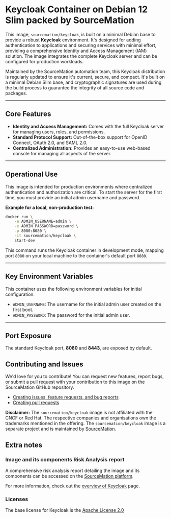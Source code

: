 # Keycloak Container on Debian 12 Slim packed by SourceMation

This image, `sourcemation/keycloak`, is built on a minimal Debian base to provide a robust **Keycloak** environment. It's designed for adding authentication to applications and securing services with minimal effort, providing a comprehensive Identity and Access Management (IAM) solution. The image integrates the complete Keycloak server and can be configured for production workloads.

Maintained by the SourceMation automation team, this Keycloak distribution is regularly updated to ensure it's current, secure, and compact. It's built on a minimal Debian Slim base, and cryptographic signatures are used during the build process to guarantee the integrity of all source code and packages.

-----

## Core Features

  * **Identity and Access Management:** Comes with the full Keycloak server for managing users, roles, and permissions.
  * **Standard Protocol Support:** Out-of-the-box support for OpenID Connect, OAuth 2.0, and SAML 2.0.
 * **Centralized Administration:** Provides an easy-to-use web-based console for managing all aspects of the server.

-----

## Operational Use

This image is intended for production environments where centralized authentication and authorization are critical. To start the server for the first time, you must provide an initial admin username and password.

**Example for a local, non-production test:**

```bash
docker run \
    -e ADMIN_USERNAME=admin \
    -e ADMIN_PASSWORD=password \
    -p 8080:8080 \
    -it sourcemation/keycloak \
    start-dev
```

This command runs the Keycloak container in development mode, mapping port `8080` on your local machine to the container's default port `8080`.

-----

## Key Environment Variables

This container uses the following environment variables for initial configuration:

  * `ADMIN_USERNAME`: The username for the initial admin user created on the first boot.
  * `ADMIN_PASSWORD`: The password for the initial admin user.

-----

## Port Exposure
The standard Keycloak port, **8080** and **8443**, are exposed by default.


## Contributing and Issues

We'd love for you to contribute! You can request new features, report bugs, or
submit a pull request with your contribution to this image on the SourceMation
GitHub repository.

- [Creating issues, feature requests, and bug reports](https://github.com/SourceMation/images/issues/new/choose)
- [Creating pull requests](https://github.com/SourceMation/images/compare)

**Disclaimer:** The `sourcemation/keycloak` image is not affiliated with the CNCF or Red Hat. The respective companies and
organisations own the trademarks mentioned in the offering. The `sourcemation/keycloak` image is a separate project and is maintained by [SourceMation](https://sourcemation.com).

## Extra notes
### Image and its components Risk Analysis report

A comprehensive risk analysis report detailing the image and its components can
be accessed on the [SourceMation platform](https://www.sourcemation.com/).

For more information, check out the [overview of Keycloak](https://www.keycloak.org/documentation) page.

### Licenses

The base license for Keycloak is the
[Apache License 2.0](https://www.apache.org/licenses/LICENSE-2.0)